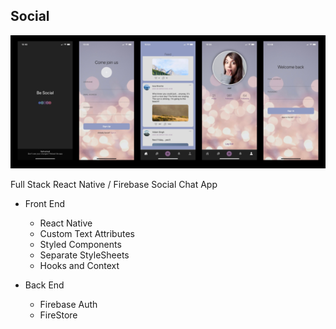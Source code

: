 ## Social

![Preview](preview.png?raw=true)

Full Stack React Native / Firebase Social Chat App 
  - Front End
    - React Native
    - Custom Text Attributes
    - Styled Components 
    - Separate StyleSheets
    - Hooks and Context
  
  - Back End
    - Firebase Auth
    - FireStore